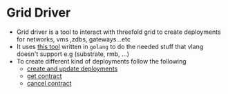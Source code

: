 # Grid Driver

- Grid driver is a tool to interact with threefold grid to create deployments for networks, vms ,zdbs, gateways...etc
- It uses [this tool](https://github.com/threefoldtech/web3gw/tree/development/griddriver) written in `golang` to do the needed stuff that vlang doesn't support e.g (substrate, rmb, ...)
- To create different kind of deployments follow the following
  - [create and update deployments](creating_updating_deployments.md)
  - [get contract](getting_contracts.md)
  - [cancel contract](canceling_contracts.md)
